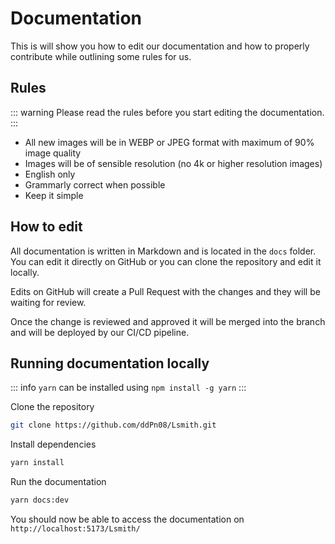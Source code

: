 # Documentation

This is will show you how to edit our documentation and how to properly contribute while outlining some rules for us.

## Rules

::: warning
Please read the rules before you start editing the documentation.
:::

- All new images will be in WEBP or JPEG format with maximum of 90% image quality
- Images will be of sensible resolution (no 4k or higher resolution images)
- English only
- Grammarly correct when possible
- Keep it simple

## How to edit

All documentation is written in Markdown and is located in the `docs` folder. You can edit it directly on GitHub or you can clone the repository and edit it locally.

Edits on GitHub will create a Pull Request with the changes and they will be waiting for review.

Once the change is reviewed and approved it will be merged into the branch and will be deployed by our CI/CD pipeline.

## Running documentation locally

::: info
`yarn` can be installed using `npm install -g yarn`
:::

Clone the repository

```bash
git clone https://github.com/ddPn08/Lsmith.git
```

Install dependencies

```bash
yarn install
```

Run the documentation

```bash
yarn docs:dev
```

You should now be able to access the documentation on `http://localhost:5173/Lsmith/`

